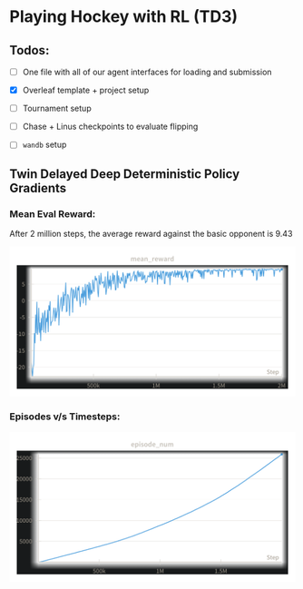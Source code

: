# Playing Hockey with RL (TD3)

## Todos:

- [ ] One file with all of our agent interfaces for loading and submission
- [x] Overleaf template + project setup
- [ ] Tournament setup
- [ ] Chase + Linus checkpoints to evaluate flipping
- [ ] `wandb` setup


## Twin Delayed Deep Deterministic Policy Gradients

### Mean Eval Reward:

After 2 million steps, the average reward against the basic opponent is 9.43

<img src="assets/mean_reward.png">

### Episodes v/s Timesteps:

<img src="assets/episodes.png">